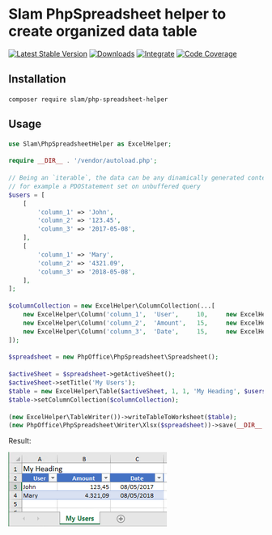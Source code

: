 # Slam PhpSpreadsheet helper to create organized data table

[![Latest Stable Version](https://img.shields.io/packagist/v/slam/php-spreadsheet-helper.svg)](https://packagist.org/packages/slam/php-spreadsheet-helper)
[![Downloads](https://img.shields.io/packagist/dt/slam/php-spreadsheet-helper.svg)](https://packagist.org/packages/slam/php-spreadsheet-helper)
[![Integrate](https://github.com/Slamdunk/php-spreadsheet-helper/workflows/Integrate/badge.svg?branch=master)](https://github.com/Slamdunk/php-spreadsheet-helper/actions)
[![Code Coverage](https://codecov.io/gh/Slamdunk/php-spreadsheet-helper/coverage.svg?branch=master)](https://codecov.io/gh/Slamdunk/php-spreadsheet-helper?branch=master)

## Installation

`composer require slam/php-spreadsheet-helper`

## Usage

```php
use Slam\PhpSpreadsheetHelper as ExcelHelper;

require __DIR__ . '/vendor/autoload.php';

// Being an `iterable`, the data can be any dinamically generated content
// for example a PDOStatement set on unbuffered query
$users = [
    [
        'column_1' => 'John',
        'column_2' => '123.45',
        'column_3' => '2017-05-08',
    ],
    [
        'column_1' => 'Mary',
        'column_2' => '4321.09',
        'column_3' => '2018-05-08',
    ],
];

$columnCollection = new ExcelHelper\ColumnCollection(...[
    new ExcelHelper\Column('column_1',  'User',     10,     new ExcelHelper\CellStyle\Text()),
    new ExcelHelper\Column('column_2',  'Amount',   15,     new ExcelHelper\CellStyle\Amount()),
    new ExcelHelper\Column('column_3',  'Date',     15,     new ExcelHelper\CellStyle\Date()),
]);

$spreadsheet = new PhpOffice\PhpSpreadsheet\Spreadsheet();

$activeSheet = $spreadsheet->getActiveSheet();
$activeSheet->setTitle('My Users');
$table = new ExcelHelper\Table($activeSheet, 1, 1, 'My Heading', $users);
$table->setColumnCollection($columnCollection);

(new ExcelHelper\TableWriter())->writeTableToWorksheet($table);
(new PhpOffice\PhpSpreadsheet\Writer\Xlsx($spreadsheet))->save(__DIR__.'/test.xlsx');
```

Result:

![Example](https://raw.githubusercontent.com/Slamdunk/php-spreadsheet-helper/master/example.png)
